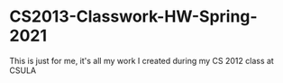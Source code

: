 # CS2013-Classwork-HW-Spring-2021
This is just for me, it's all my work I created during my CS 2012 class at CSULA

